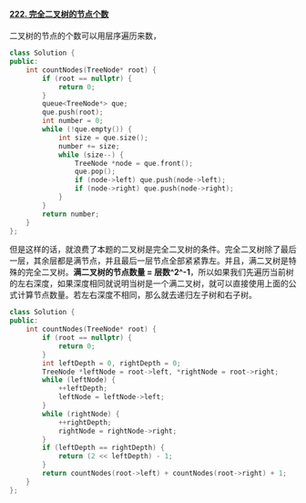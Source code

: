 #### [222. 完全二叉树的节点个数](https://leetcode.cn/problems/count-complete-tree-nodes/)

二叉树的节点的个数可以用层序遍历来数，

```cpp
class Solution {
public:
    int countNodes(TreeNode* root) {
        if (root == nullptr) {
            return 0;
        }
        queue<TreeNode*> que;
        que.push(root);
        int number = 0;
        while (!que.empty()) {
            int size = que.size();
            number += size;
            while (size--) {
                TreeNode *node = que.front();
                que.pop();
                if (node->left) que.push(node->left);
                if (node->right) que.push(node->right);
            }
        }
        return number;
    }
};
```

但是这样的话，就浪费了本题的二叉树是完全二叉树的条件。完全二叉树除了最后一层，其余层都是满节点，并且最后一层节点全部紧紧靠左。并且，满二叉树是特殊的完全二叉树。**满二叉树的节点数量 = 层数^2^-1**，所以如果我们先遍历当前树的左右深度，如果深度相同就说明当树是一个满二叉树，就可以直接使用上面的公式计算节点数量。若左右深度不相同，那么就去递归左子树和右子树。

```cpp
class Solution {
public:
    int countNodes(TreeNode* root) {
        if (root == nullptr) {
            return 0;
        }
        int leftDepth = 0, rightDepth = 0;
        TreeNode *leftNode = root->left, *rightNode = root->right;
        while (leftNode) {
            ++leftDepth;
            leftNode = leftNode->left;
        }
        while (rightNode) {
            ++rightDepth;
            rightNode = rightNode->right;
        }
        if (leftDepth == rightDepth) {
            return (2 << leftDepth) - 1;
        }
        return countNodes(root->left) + countNodes(root->right) + 1;
    }
};
```

